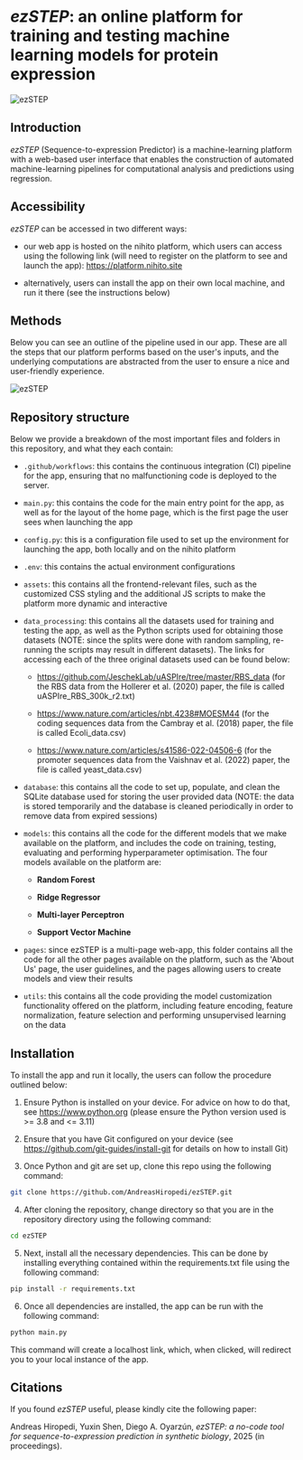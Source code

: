 # *ezSTEP*: an online platform for training and testing machine learning models for protein expression

![ezSTEP](https://github.com/AndreasHiropedi/ezSTEP/blob/main/logo.png)

## Introduction

*ezSTEP* (Sequence-to-expression Predictor) is a machine-learning platform with a web-based user interface that enables the construction of automated machine-learning pipelines for computational analysis and predictions using regression.

## Accessibility

*ezSTEP* can be accessed in two different ways:

- our web app is hosted on the nihito platform, which users can access using the following link (will need to register on the platform to see and launch the app): https://platform.nihito.site

- alternatively, users can install the app on their own local machine, and run it there (see the instructions below)

## Methods

Below you can see an outline of the pipeline used in our app. These are all the steps that our platform performs based on the user's inputs, and the underlying computations are abstracted from the user to ensure a nice and user-friendly experience.

![ezSTEP](https://github.com/AndreasHiropedi/ezSTEP/blob/main/pipeline.png)

## Repository structure

Below we provide a breakdown of the most important files and folders in this repository, and what they each contain:

  - ```.github/workflows```: this contains the continuous integration (CI) pipeline for the app, ensuring that no malfunctioning code is deployed to the server.

  - ```main.py```: this contains the code for the main entry point for the app, as well as for the layout of the home page, which is the first page the user sees when launching the app

  - ```config.py```: this is a configuration file used to set up the environment for launching the app, both locally and on the nihito platform

  - ```.env```: this contains the actual environment configurations

  - ```assets```: this contains all the frontend-relevant files, such as the customized CSS styling and the additional JS scripts to make the platform more dynamic and interactive

  - ```data_processing```: this contains all the datasets used for training and testing the app, as well as the Python scripts used for obtaining those datasets (NOTE: since the splits were done with random sampling, re-running the scripts may result in different datasets). The links for accessing each of the three original datasets used can be found below:

      - https://github.com/JeschekLab/uASPIre/tree/master/RBS_data (for the RBS data from the Hollerer et al. (2020) paper, the file is called uASPIre_RBS_300k_r2.txt)
        
      - https://www.nature.com/articles/nbt.4238#MOESM44 (for the coding sequences data from the Cambray et al. (2018) paper, the file is called Ecoli_data.csv)
        
      - https://www.nature.com/articles/s41586-022-04506-6 (for the promoter sequences data from the Vaishnav et al. (2022) paper, the file is called yeast_data.csv)

  - ```database```: this contains all the code to set up, populate, and clean the SQLite database used for storing the user provided data (NOTE: the data is stored temporarily and the database is cleaned periodically in order to
  remove data from expired sessions)

  - ```models```: this contains all the code for the different models that we make available on the platform, and includes the code on training, testing, evaluating and performing hyperparameter optimisation. The four models available on the platform are:

    - **Random Forest**

    - **Ridge Regressor**

    - **Multi-layer Perceptron**

    - **Support Vector Machine**

  - ```pages```: since ezSTEP is a multi-page web-app, this folder contains all the code for all the other pages available on the platform, such as the 'About Us' page, the user guidelines, and the pages allowing users to create models and view their results

  - ```utils```: this contains all the code providing the model customization functionality offered on the platform, including feature encoding, feature normalization, feature selection and performing unsupervised learning on the data

## Installation

To install the app and run it locally, the users can follow the procedure outlined below:

1) Ensure Python is installed on your device. For advice on how to do that, see https://www.python.org (please ensure the Python version used is >= 3.8 and <= 3.11)

2) Ensure that you have Git configured on your device (see https://github.com/git-guides/install-git for details on how to install Git)

3) Once Python and git are set up, clone this repo using the following command:

```sh
git clone https://github.com/AndreasHiropedi/ezSTEP.git
```

4) After cloning the repository, change directory so that you are in the repository directory using the following command:

```sh
cd ezSTEP
```

5) Next, install all the necessary dependencies. This can be done by installing everything contained within the requirements.txt file using the following command:

```sh
pip install -r requirements.txt
```

6) Once all dependencies are installed, the app can be run with the following command:

```sh
python main.py
```

This command will create a localhost link, which, when clicked, will redirect you to your local instance of the app.

## Citations

If you found *ezSTEP* useful, please kindly cite the following paper:

Andreas Hiropedi, Yuxin Shen, Diego A. Oyarzún, *ezSTEP: a no-code tool for sequence-to-expression prediction
in synthetic biology*, 2025 (in proceedings).
